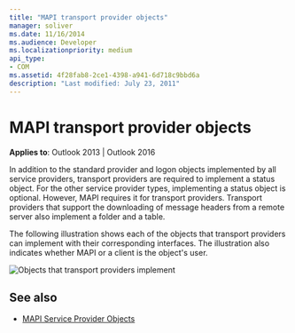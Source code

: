 ```yaml
---
title: "MAPI transport provider objects"
manager: soliver
ms.date: 11/16/2014
ms.audience: Developer
ms.localizationpriority: medium
api_type:
- COM
ms.assetid: 4f28fab8-2ce1-4398-a941-6d718c9bbd6a
description: "Last modified: July 23, 2011"
---
```


# MAPI transport provider objects
  
**Applies to**: Outlook 2013 | Outlook 2016 
  
In addition to the standard provider and logon objects implemented by all service providers, transport providers are required to implement a status object. For the other service provider types, implementing a status object is optional. However, MAPI requires it for transport providers. Transport providers that support the downloading of message headers from a remote server also implement a folder and a table. 
  
The following illustration shows each of the objects that transport providers can implement with their corresponding interfaces. The illustration also indicates whether MAPI or a client is the object's user.
  
![Objects that transport providers implement](media/amapi_66.gif "Objects that transport providers implement")
  
## See also

- [MAPI Service Provider Objects](mapi-service-provider-objects.md)

